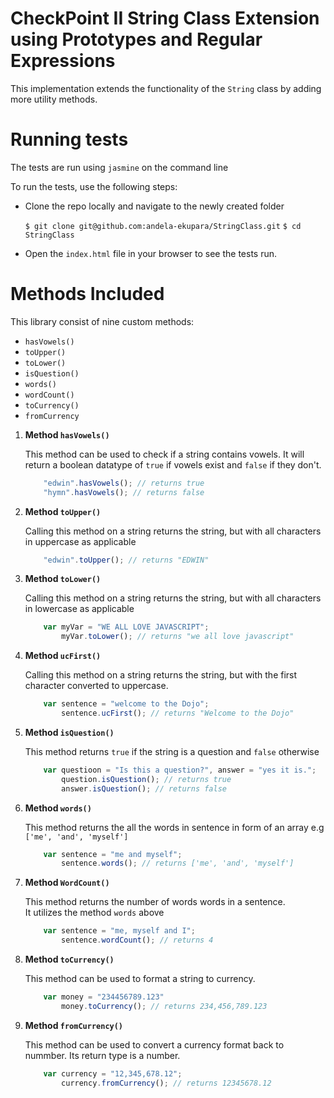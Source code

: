 # CheckPoint II String Class Extension using Prototypes and Regular Expressions

This implementation extends the functionality of the `String` class by adding more utility methods.

# Running tests
The tests are run using `jasmine` on the command line

To run the tests, use the following steps:

 - Clone the repo locally and navigate to the newly created folder

    `$ git clone git@github.com:andela-ekupara/StringClass.git`
    `$ cd StringClass`

 - Open the `index.html` file in your browser to see the tests run.


# Methods Included

This library consist of nine custom methods:
 - `hasVowels()`
 - `toUpper()`
 - `toLower()`
 - `isQuestion()`
 - `words()`
 - `wordCount()`
 - `toCurrency()`
 - `fromCurrency`

1. **Method `hasVowels()`**

    This method can be used to check if a string contains vowels.
    It will return a boolean datatype of `true` if vowels exist and `false` if they don't.

    ``` JavaScript
        "edwin".hasVowels(); // returns true
        "hymn".hasVowels(); // returns false
    ```
2.  **Method `toUpper()`**

    Calling this method on a string returns the string, but with all characters in uppercase as applicable

    ``` JavaScript
        "edwin".toUpper(); // returns "EDWIN"
    ```
3. **Method `toLower()`**

    Calling this method on a string returns the string, but with all characters in lowercase as applicable

    ``` JavaScript
        var myVar = "WE ALL LOVE JAVASCRIPT";
            myVar.toLower(); // returns "we all love javascript"
    ```
4. **Method `ucFirst()`**

    Calling this method on a string returns the string, but with the first character 
    converted to uppercase.

    ``` JavaScript
        var sentence = "welcome to the Dojo";
            sentence.ucFirst(); // returns "Welcome to the Dojo"
    ```
5.  **Method `isQuestion()`**

    This method returns `true` if the string is a question and `false` otherwise

    ``` JavaScript
        var questioon = "Is this a question?", answer = "yes it is.";
            question.isQuestion(); // returns true
            answer.isQuestion(); // returns false
    ```
6.  **Method `words()`**

    This method returns the all the words in sentence in form of an array
    e.g `['me', 'and', 'myself']`

    ``` JavaScript
        var sentence = "me and myself";
            sentence.words(); // returns ['me', 'and', 'myself']
    ```
7.  **Method `WordCount()`**

    This method returns the number of words words in a sentence.  
    It utilizes the method `words` above
    ``` JavaScript
        var sentence = "me, myself and I";
            sentence.wordCount(); // returns 4
    ```
8.  **Method `toCurrency()`**

    This method can be used to format a string to currency.
    ``` Javascript
        var money = "234456789.123"
            money.toCurrency(); // returns 234,456,789.123
    ```
9.  **Method `fromCurrency()`**

    This method can be used to convert a currency format back to nummber.
    Its return type is a number.
    ``` JavaScript
        var currency = "12,345,678.12";
            currency.fromCurrency(); // returns 12345678.12
    ```

